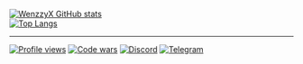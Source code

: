 [![WenzzyX GitHub stats](https://github-readme-stats.vercel.app/api?username=WenzzyX&count_private=true&bg_color=30,000046,1cb5e0&title_color=fff&text_color=fff&icon_color=ebb736&show_icons=true&custom_title=Wenzzy%20statistic&hide_border=true&line_height=20)](https://t.me/WenzzyX)</br>
[![Top Langs](https://github-readme-stats.vercel.app/api/top-langs/?username=WenzzyX&layout=compact&bg_color=30,000046,1cb5e0&text_color=fff&title_color=fff&hide_border=true&hide=HTML,CSS,Smarty,Python)](https://t.me/WenzzyX)
***
[![Profile views](https://komarev.com/ghpvc/?username=WenzzyX&label=Profile%20views&color=0e75b6&style=flat)](https://t.me/WenzzyX)
[![Code wars](https://www.codewars.com/users/Wenzzy/badges/micro)](https://www.codewars.com/users/Wenzzy)
[![Discord](https://img.icons8.com/color/24/discord--v2.png)](https://discord.gg/ZNQWgGEUre)
[![Telegram](https://img.icons8.com/color/24/telegram-app--v1.png)](https://t.me/WenzzyX)
